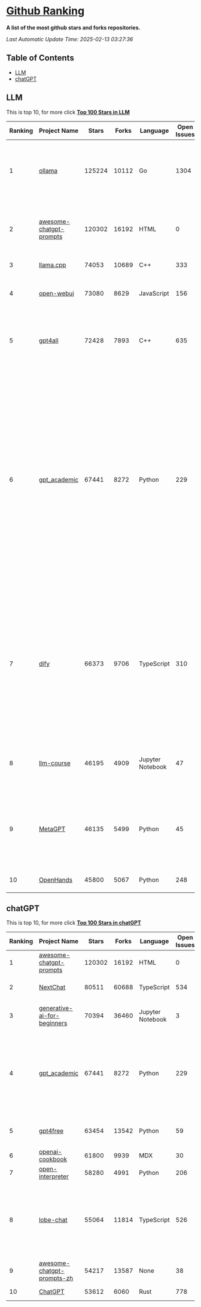 [Github Ranking](./README.md)
==========

**A list of the most github stars and forks repositories.**

*Last Automatic Update Time: 2025-02-13 03:27:36*

## Table of Contents
 * [LLM](#LLM)
 * [chatGPT](#chatGPT)

## LLM

This is top 10, for more click **[Top 100 Stars in LLM](Top100/LLM.md)**

| Ranking | Project Name | Stars | Forks | Language | Open Issues | Description | Last Commit |
| ------- | ------------ | ----- | ----- | -------- | ----------- | ----------- | ----------- |
| 1 | [ollama](https://github.com/ollama/ollama) | 125224 | 10112 | Go | 1304 | Get up and running with Llama 3.3, DeepSeek-R1, Phi-4, Gemma 2, and other large language models. | 2025-02-13T02:31:50Z |
| 2 | [awesome-chatgpt-prompts](https://github.com/f/awesome-chatgpt-prompts) | 120302 | 16192 | HTML | 0 | This repo includes ChatGPT prompt curation to use ChatGPT and other LLM tools better. | 2025-02-11T21:05:49Z |
| 3 | [llama.cpp](https://github.com/ggerganov/llama.cpp) | 74053 | 10689 | C++ | 333 | LLM inference in C/C++ | 2025-02-13T00:41:51Z |
| 4 | [open-webui](https://github.com/open-webui/open-webui) | 73080 | 8629 | JavaScript | 156 | User-friendly AI Interface (Supports Ollama, OpenAI API, ...) | 2025-02-12T22:32:02Z |
| 5 | [gpt4all](https://github.com/nomic-ai/gpt4all) | 72428 | 7893 | C++ | 635 | GPT4All: Run Local LLMs on Any Device. Open-source and available for commercial use. | 2025-02-12T19:23:46Z |
| 6 | [gpt_academic](https://github.com/binary-husky/gpt_academic) | 67441 | 8272 | Python | 229 | 为GPT/GLM等LLM大语言模型提供实用化交互接口，特别优化论文阅读/润色/写作体验，模块化设计，支持自定义快捷按钮&函数插件，支持Python和C++等项目剖析&自译解功能，PDF/LaTex论文翻译&总结功能，支持并行问询多种LLM模型，支持chatglm3等本地模型。接入通义千问, deepseekcoder, 讯飞星火, 文心一言, llama2, rwkv, claude2, moss等。 | 2025-02-12T16:20:25Z |
| 7 | [dify](https://github.com/langgenius/dify) | 66373 | 9706 | TypeScript | 310 | Dify is an open-source LLM app development platform. Dify's intuitive interface combines AI workflow, RAG pipeline, agent capabilities, model management, observability features and more, letting you quickly go from prototype to production. | 2025-02-13T03:10:07Z |
| 8 | [llm-course](https://github.com/mlabonne/llm-course) | 46195 | 4909 | Jupyter Notebook | 47 | Course to get into Large Language Models (LLMs) with roadmaps and Colab notebooks. | 2025-01-22T22:32:51Z |
| 9 | [MetaGPT](https://github.com/geekan/MetaGPT) | 46135 | 5499 | Python | 45 | 🌟 The Multi-Agent Framework: First AI Software Company, Towards Natural Language Programming | 2025-02-13T02:10:27Z |
| 10 | [OpenHands](https://github.com/All-Hands-AI/OpenHands) | 45800 | 5067 | Python | 248 | 🙌 OpenHands: Code Less, Make More | 2025-02-12T20:50:23Z |


## chatGPT

This is top 10, for more click **[Top 100 Stars in chatGPT](Top100/chatGPT.md)**

| Ranking | Project Name | Stars | Forks | Language | Open Issues | Description | Last Commit |
| ------- | ------------ | ----- | ----- | -------- | ----------- | ----------- | ----------- |
| 1 | [awesome-chatgpt-prompts](https://github.com/f/awesome-chatgpt-prompts) | 120302 | 16192 | HTML | 0 | This repo includes ChatGPT prompt curation to use ChatGPT and other LLM tools better. | 2025-02-11T21:05:49Z |
| 2 | [NextChat](https://github.com/ChatGPTNextWeb/NextChat) | 80511 | 60688 | TypeScript | 534 | ✨ Light and Fast AI Assistant. Support: Web \| iOS \| MacOS \| Android \|  Linux \| Windows | 2025-02-11T10:37:48Z |
| 3 | [generative-ai-for-beginners](https://github.com/microsoft/generative-ai-for-beginners) | 70394 | 36460 | Jupyter Notebook | 3 | 21 Lessons, Get Started Building with Generative AI  🔗 https://microsoft.github.io/generative-ai-for-beginners/ | 2025-02-04T10:26:20Z |
| 4 | [gpt_academic](https://github.com/binary-husky/gpt_academic) | 67441 | 8272 | Python | 229 | 为GPT/GLM等LLM大语言模型提供实用化交互接口，特别优化论文阅读/润色/写作体验，模块化设计，支持自定义快捷按钮&函数插件，支持Python和C++等项目剖析&自译解功能，PDF/LaTex论文翻译&总结功能，支持并行问询多种LLM模型，支持chatglm3等本地模型。接入通义千问, deepseekcoder, 讯飞星火, 文心一言, llama2, rwkv, claude2, moss等。 | 2025-02-12T16:20:25Z |
| 5 | [gpt4free](https://github.com/xtekky/gpt4free) | 63454 | 13542 | Python | 59 | The official gpt4free repository \| various collection of powerful language models \| o3 mini and deepseek r1 | 2025-02-12T17:26:25Z |
| 6 | [openai-cookbook](https://github.com/openai/openai-cookbook) | 61800 | 9939 | MDX | 30 | Examples and guides for using the OpenAI API | 2025-02-12T15:40:54Z |
| 7 | [open-interpreter](https://github.com/OpenInterpreter/open-interpreter) | 58280 | 4991 | Python | 206 | A natural language interface for computers | 2025-01-24T13:02:04Z |
| 8 | [lobe-chat](https://github.com/lobehub/lobe-chat) | 55064 | 11814 | TypeScript | 526 | 🤯 Lobe Chat - an open-source, modern-design AI chat framework. Supports Multi AI Providers( OpenAI / Claude 3 / Gemini / Ollama / Qwen /  DeepSeek), Knowledge Base (file upload / knowledge management / RAG ), Multi-Modals (Vision/TTS/Plugins/Artifacts). One-click FREE deployment of your private ChatGPT/ Claude application. | 2025-02-13T03:25:47Z |
| 9 | [awesome-chatgpt-prompts-zh](https://github.com/PlexPt/awesome-chatgpt-prompts-zh) | 54217 | 13587 | None | 38 | ChatGPT 中文调教指南。各种场景使用指南。学习怎么让它听你的话。 | 2025-01-01T08:34:33Z |
| 10 | [ChatGPT](https://github.com/lencx/ChatGPT) | 53612 | 6060 | Rust | 778 | 🔮 ChatGPT Desktop Application (Mac, Windows and Linux) | 2024-08-29T17:58:11Z |

